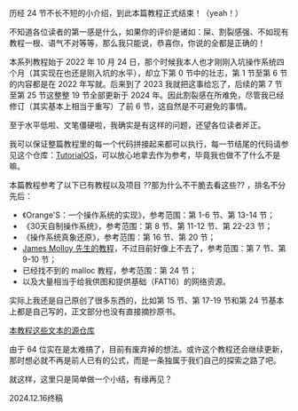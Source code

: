 历经 24 节不长不短的小介绍，到此本篇教程正式结束！（yeah！）

不知道各位读者的第一感是什么，如果你的评价是诸如：屎、割裂感强、不如现有教程一根、语气不对等等，那么我只能说，恭喜你，你说的全都是正确的！

本系列教程始于 2022 年 10 月 24 日，那个时候我本人也才刚刚入坑操作系统四个月（其实现在也还是刚入坑的水平），却立下第 0 节中的壮志，第 1 节至第 6 节的内容都是在 2022 年写就。后来到了 2023 我就把这事给忘了，后续的第 7 节至第 25 节这整整 19 节全部更新于 2024 年。因此割裂感在所难免，尽管我已经修订（其实基本上相当于重写）了前 6 节，这自然是不可避免的事情。

至于水平低啦、文笔僵硬啦，我确实是有这样的问题，还望各位读者斧正。

我可以保证整篇教程里的每一个代码拼接起来都可以执行，每一节结尾的代码请参见这个仓库：[TutorialOS](https://gitee.com/foolish-shabby/tutorial-os)，可以放心地拿去作为参考，毕竟我也做不了什么不是嘛。

本篇教程参考了以下已有教程以及项目 ??那为什么不干脆去看这些?? ，排名不分先后：

- 《Orange'S：一个操作系统的实现》，参考范围：第 1-6 节、第 13-14 节；
- 《30天自制操作系统》，参考范围：第 8 节、第 11-12 节、第 22-23 节；
- 《操作系统真象还原》，参考范围：第 16 节、第 20 节；
- [James Molloy 先生的教程](http://www.jamesmolloy.co.uk)，不过目前好像上不去了，参考范围：第 7 节、第 9-10 节；
- 已经找不到的 malloc 教程，参考范围：第 24 节；
- 以及大量相当于给我供图和提供基础（FAT16）的网络资源。

实际上我还是自己原创了很多东西的，比如第 15 节、第 17-19 节和第 24 节基本上都是自己写的，正文部分也没有直接摘抄原书。

[本教程这些文本的源仓库](https://github.com/xiaohuangren1001/blog-src)

由于 64 位实在是太难搞了，目前有废弃掉的想法。或许这个教程还会继续更新，那时想必就不再是前人已有的公式，而是一条独属于我们自己的探索之路了吧。

就这样，这里只是简单做一个小结，有缘再见？

2024.12.16终稿
